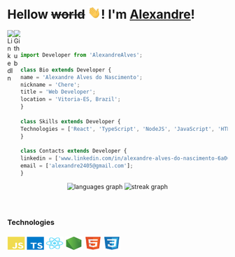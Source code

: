 # Hellow ~~world~~ <img src="https://raw.githubusercontent.com/parth-27/parth-27/master/Hi.gif" width="30px">! I'm [Alexandre](https://www.linkedin.com/in/alexandre-alves-do-nascimento-6a0615269/)!
<a href="https://www.linkedin.com/in/alexandre-alves-do-nascimento-6a0615269/">
  <img align="left" alt="LinkedIn" width="15px" src="https://cdn.jsdelivr.net/npm/simple-icons@v3/icons/linkedin.svg" />
</a>

<a href="https://github.com/Cherezin">
  <img align="left" alt="Github" width="15px" src="https://cdn.jsdelivr.net/npm/simple-icons@v3/icons/github.svg" />
</a>
</br></br>

```javascript
import Developer from 'AlexandreAlves';

class Bio extends Developer {
name = 'Alexandre Alves do Nascimento';
nickname = 'Chere';
title = 'Web Developer';
location = 'Vitoria-ES, Brazil';
}

class Skills extends Developer {
Technologies = ['React', 'TypeScript', 'NodeJS', 'JavaScript', 'HTML', 'CSS' ]
}

class Contacts extends Developer {
linkedin = ['www.linkedin.com/in/alexandre-alves-do-nascimento-6a0615269/'];
email = ['alexandre2405@gmail.com'];
}
```

<div align="center">
  <img src="https://github-readme-stats.vercel.app/api/top-langs?username=Cherezin&locale=en&hide_title=false&layout=compact&card_width=320&langs_count=5&theme=buefy&hide_border=false&order=2" height="150" alt="languages graph"  />
  <img src="https://streak-stats.demolab.com?user=Cherezin&locale=en&mode=daily&theme=buefy&hide_border=false&border_radius=5&order=3" height="150" alt="streak graph"  />
</div>

###

<div>

  <div style="display: inline_block"><br>  
    <h3>Technologies<h3/>
    <img align="center" alt="Chere-Js" height="30" width="40" src="https://raw.githubusercontent.com/devicons/devicon/master/icons/javascript/javascript-plain.svg">
    <img align="center" alt="Chere-Ts" height="30" width="40" src="https://raw.githubusercontent.com/devicons/devicon/master/icons/typescript/typescript-plain.svg">
    <img align="center" alt="Chere-React" height="30" width="40" src="https://raw.githubusercontent.com/devicons/devicon/master/icons/react/react-original.svg">
    <img align="center" alt="Chere-CSS" height="30" width="40" src="https://raw.githubusercontent.com/devicons/devicon/master/icons/nodejs/nodejs-original.svg">
    <img align="center" alt="Chere-HTML" height="30" width="40" src="https://raw.githubusercontent.com/devicons/devicon/master/icons/html5/html5-original.svg">
    <img align="center" alt="Chere-CSS" height="30" width="40" src="https://raw.githubusercontent.com/devicons/devicon/master/icons/css3/css3-original.svg">
  </div>
</div>
